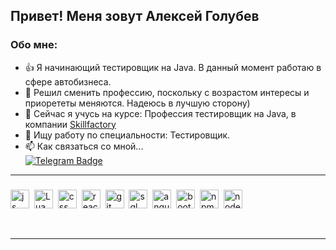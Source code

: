 ## Привет! Меня зовут Алексей Голубев
### Обо мне: 
- 👍 Я начинающий тестировщик на Java. В данный момент работаю в сфере автобизнеса.
- 👀 Решил сменить профессию, поскольку с возрастом интересы и приорететы меняются. Надеюсь в лучшую сторону)
- 🌱 Сейчас я учусь на курсе: Профессия тестировщик на Java, в компании [Skillfactory](https://skillfactory.ru/)  
- 💞️ Ищу работу по специальности: Тестировщик.
- 📫 Как связаться со мной...
  <div id="badges">
  <a href="https://t.me/lksgolubev">
    <img src="https://img.shields.io/badge/Telegram-blue?style=for-the-badge&logo=telegram&logoColor=white" alt="Telegram Badge"/>
  </a>
</div>

---

### 

<img src="https://cdn.jsdelivr.net/gh/devicons/devicon/icons/javascript/javascript-original.svg" title="js" width="30" height="30"/>&nbsp;
<img src="https://cdn.jsdelivr.net/gh/devicons/devicon/icons/lua/lua-plain-wordmark.svg" title="Lua" width="30" height="30"/>&nbsp;
<img src="https://cdn.jsdelivr.net/gh/devicons/devicon/icons/css3/css3-original.svg" title="css" width="30" height="30"/>&nbsp;
<img src="https://cdn.jsdelivr.net/gh/devicons/devicon/icons/react/react-original.svg" title="react" width="30" height="30"/>&nbsp;
<img src="https://cdn.jsdelivr.net/gh/devicons/devicon/icons/git/git-plain.svg" title="git" width="30" height="30"/>&nbsp;
<img src="https://cdn.jsdelivr.net/gh/devicons/devicon/icons/postgresql/postgresql-original.svg" title="sql" width="30" height="30"/>&nbsp;
<img src="https://cdn.jsdelivr.net/gh/devicons/devicon/icons/angularjs/angularjs-original.svg" title="angular" width="30" height="30"/>&nbsp;
<img src="https://cdn.jsdelivr.net/gh/devicons/devicon/icons/bootstrap/bootstrap-plain.svg" title="bootstrap" width="30" height="30"/>&nbsp;
<img src="https://cdn.jsdelivr.net/gh/devicons/devicon/icons/npm/npm-original-wordmark.svg" title="npm" width="30" height="30"/>&nbsp;
<img src="https://cdn.jsdelivr.net/gh/devicons/devicon/icons/nodejs/nodejs-original.svg" title="node" width="30" height="30"/>&nbsp;




<div id="stat" align="center">
    <img src="https://github-profile-summary-cards.vercel.app/api/cards/profile-details?username=KI0II&theme=github_dark" alt=""/>
    <img src="https://github-profile-summary-cards.vercel.app/api/cards/most-commit-language?username=KI0II&theme=github_dark" alt=""/>
     <img src="https://github-profile-summary-cards.vercel.app/api/cards/stats?username=KI0II&theme=github_dark" alt=""/>
</div>

---
<!---
KI0II/KI0II is a ✨ special ✨ repository because its `README.md` (this file) appears on your GitHub profile.
You can click the Preview link to take a look at your changes.
--->
